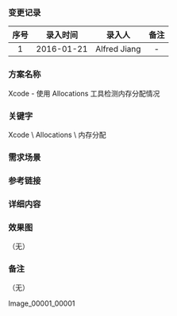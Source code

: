 ### 变更记录

| 序号 | 录入时间 | 录入人 | 备注 |
|:--------:|:--------:|:--------:|:--------:|
| 1 | 2016-01-21 | Alfred Jiang | - |

### 方案名称

Xcode - 使用 Allocations 工具检测内存分配情况

### 关键字

Xcode \ Allocations \ 内存分配

### 需求场景

### 参考链接

### 详细内容

### 效果图
（无）

### 备注
（无）

Image_00001_00001
